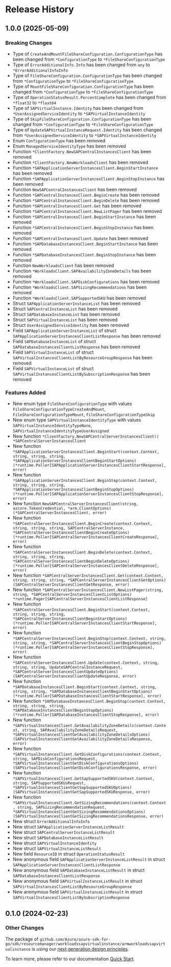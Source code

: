 # Release History

## 1.0.0 (2025-05-09)
### Breaking Changes

- Type of `CreateAndMountFileShareConfiguration.ConfigurationType` has been changed from `*ConfigurationType` to `*FileShareConfigurationType`
- Type of `ErrorAdditionalInfo.Info` has been changed from `any` to `*ErrorAdditionalInfoInfo`
- Type of `FileShareConfiguration.ConfigurationType` has been changed from `*ConfigurationType` to `*FileShareConfigurationType`
- Type of `MountFileShareConfiguration.ConfigurationType` has been changed from `*ConfigurationType` to `*FileShareConfigurationType`
- Type of `OperationStatusResult.PercentComplete` has been changed from `*float32` to `*float64`
- Type of `SAPVirtualInstance.Identity` has been changed from `*UserAssignedServiceIdentity` to `*SAPVirtualInstanceIdentity`
- Type of `SkipFileShareConfiguration.ConfigurationType` has been changed from `*ConfigurationType` to `*FileShareConfigurationType`
- Type of `UpdateSAPVirtualInstanceRequest.Identity` has been changed from `*UserAssignedServiceIdentity` to `*SAPVirtualInstanceIdentity`
- Enum `ConfigurationType` has been removed
- Enum `ManagedServiceIdentityType` has been removed
- Function `*ClientFactory.NewSAPCentralInstancesClient` has been removed
- Function `*ClientFactory.NewWorkloadsClient` has been removed
- Function `*SAPApplicationServerInstancesClient.BeginStartInstance` has been removed
- Function `*SAPApplicationServerInstancesClient.BeginStopInstance` has been removed
- Function `NewSAPCentralInstancesClient` has been removed
- Function `*SAPCentralInstancesClient.BeginCreate` has been removed
- Function `*SAPCentralInstancesClient.BeginDelete` has been removed
- Function `*SAPCentralInstancesClient.Get` has been removed
- Function `*SAPCentralInstancesClient.NewListPager` has been removed
- Function `*SAPCentralInstancesClient.BeginStartInstance` has been removed
- Function `*SAPCentralInstancesClient.BeginStopInstance` has been removed
- Function `*SAPCentralInstancesClient.Update` has been removed
- Function `*SAPDatabaseInstancesClient.BeginStartInstance` has been removed
- Function `*SAPDatabaseInstancesClient.BeginStopInstance` has been removed
- Function `NewWorkloadsClient` has been removed
- Function `*WorkloadsClient.SAPAvailabilityZoneDetails` has been removed
- Function `*WorkloadsClient.SAPDiskConfigurations` has been removed
- Function `*WorkloadsClient.SAPSizingRecommendations` has been removed
- Function `*WorkloadsClient.SAPSupportedSKU` has been removed
- Struct `SAPApplicationServerInstanceList` has been removed
- Struct `SAPCentralInstanceList` has been removed
- Struct `SAPDatabaseInstanceList` has been removed
- Struct `SAPVirtualInstanceList` has been removed
- Struct `UserAssignedServiceIdentity` has been removed
- Field `SAPApplicationServerInstanceList` of struct `SAPApplicationServerInstancesClientListResponse` has been removed
- Field `SAPDatabaseInstanceList` of struct `SAPDatabaseInstancesClientListResponse` has been removed
- Field `SAPVirtualInstanceList` of struct `SAPVirtualInstancesClientListByResourceGroupResponse` has been removed
- Field `SAPVirtualInstanceList` of struct `SAPVirtualInstancesClientListBySubscriptionResponse` has been removed

### Features Added

- New enum type `FileShareConfigurationType` with values `FileShareConfigurationTypeCreateAndMount`, `FileShareConfigurationTypeMount`, `FileShareConfigurationTypeSkip`
- New enum type `SAPVirtualInstanceIdentityType` with values `SAPVirtualInstanceIdentityTypeNone`, `SAPVirtualInstanceIdentityTypeUserAssigned`
- New function `*ClientFactory.NewSAPCentralServerInstancesClient() *SAPCentralServerInstancesClient`
- New function `*SAPApplicationServerInstancesClient.BeginStart(context.Context, string, string, string, *SAPApplicationServerInstancesClientBeginStartOptions) (*runtime.Poller[SAPApplicationServerInstancesClientStartResponse], error)`
- New function `*SAPApplicationServerInstancesClient.BeginStop(context.Context, string, string, string, *SAPApplicationServerInstancesClientBeginStopOptions) (*runtime.Poller[SAPApplicationServerInstancesClientStopResponse], error)`
- New function `NewSAPCentralServerInstancesClient(string, azcore.TokenCredential, *arm.ClientOptions) (*SAPCentralServerInstancesClient, error)`
- New function `*SAPCentralServerInstancesClient.BeginCreate(context.Context, string, string, string, SAPCentralServerInstance, *SAPCentralServerInstancesClientBeginCreateOptions) (*runtime.Poller[SAPCentralServerInstancesClientCreateResponse], error)`
- New function `*SAPCentralServerInstancesClient.BeginDelete(context.Context, string, string, string, *SAPCentralServerInstancesClientBeginDeleteOptions) (*runtime.Poller[SAPCentralServerInstancesClientDeleteResponse], error)`
- New function `*SAPCentralServerInstancesClient.Get(context.Context, string, string, string, *SAPCentralServerInstancesClientGetOptions) (SAPCentralServerInstancesClientGetResponse, error)`
- New function `*SAPCentralServerInstancesClient.NewListPager(string, string, *SAPCentralServerInstancesClientListOptions) *runtime.Pager[SAPCentralServerInstancesClientListResponse]`
- New function `*SAPCentralServerInstancesClient.BeginStart(context.Context, string, string, string, *SAPCentralServerInstancesClientBeginStartOptions) (*runtime.Poller[SAPCentralServerInstancesClientStartResponse], error)`
- New function `*SAPCentralServerInstancesClient.BeginStop(context.Context, string, string, string, *SAPCentralServerInstancesClientBeginStopOptions) (*runtime.Poller[SAPCentralServerInstancesClientStopResponse], error)`
- New function `*SAPCentralServerInstancesClient.Update(context.Context, string, string, string, UpdateSAPCentralInstanceRequest, *SAPCentralServerInstancesClientUpdateOptions) (SAPCentralServerInstancesClientUpdateResponse, error)`
- New function `*SAPDatabaseInstancesClient.BeginStart(context.Context, string, string, string, *SAPDatabaseInstancesClientBeginStartOptions) (*runtime.Poller[SAPDatabaseInstancesClientStartResponse], error)`
- New function `*SAPDatabaseInstancesClient.BeginStop(context.Context, string, string, string, *SAPDatabaseInstancesClientBeginStopOptions) (*runtime.Poller[SAPDatabaseInstancesClientStopResponse], error)`
- New function `*SAPVirtualInstancesClient.GetAvailabilityZoneDetails(context.Context, string, SAPAvailabilityZoneDetailsRequest, *SAPVirtualInstancesClientGetAvailabilityZoneDetailsOptions) (SAPVirtualInstancesClientGetAvailabilityZoneDetailsResponse, error)`
- New function `*SAPVirtualInstancesClient.GetDiskConfigurations(context.Context, string, SAPDiskConfigurationsRequest, *SAPVirtualInstancesClientGetDiskConfigurationsOptions) (SAPVirtualInstancesClientGetDiskConfigurationsResponse, error)`
- New function `*SAPVirtualInstancesClient.GetSapSupportedSKU(context.Context, string, SAPSupportedSKUsRequest, *SAPVirtualInstancesClientGetSapSupportedSKUOptions) (SAPVirtualInstancesClientGetSapSupportedSKUResponse, error)`
- New function `*SAPVirtualInstancesClient.GetSizingRecommendations(context.Context, string, SAPSizingRecommendationRequest, *SAPVirtualInstancesClientGetSizingRecommendationsOptions) (SAPVirtualInstancesClientGetSizingRecommendationsResponse, error)`
- New struct `ErrorAdditionalInfoInfo`
- New struct `SAPApplicationServerInstanceListResult`
- New struct `SAPCentralServerInstanceListResult`
- New struct `SAPDatabaseInstanceListResult`
- New struct `SAPVirtualInstanceIdentity`
- New struct `SAPVirtualInstanceListResult`
- New field `ResourceID` in struct `OperationStatusResult`
- New anonymous field `SAPApplicationServerInstanceListResult` in struct `SAPApplicationServerInstancesClientListResponse`
- New anonymous field `SAPDatabaseInstanceListResult` in struct `SAPDatabaseInstancesClientListResponse`
- New anonymous field `SAPVirtualInstanceListResult` in struct `SAPVirtualInstancesClientListByResourceGroupResponse`
- New anonymous field `SAPVirtualInstanceListResult` in struct `SAPVirtualInstancesClientListBySubscriptionResponse`


## 0.1.0 (2024-02-23)
### Other Changes

The package of `github.com/Azure/azure-sdk-for-go/sdk/resourcemanager/workloadssapvirtualinstance/armworkloadssapvirtualinstance` is using our [next generation design principles](https://azure.github.io/azure-sdk/general_introduction.html).

To learn more, please refer to our documentation [Quick Start](https://aka.ms/azsdk/go/mgmt).